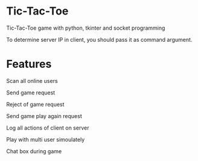 # Tic-Tac-Toe

Tic-Tac-Toe game with python, tkinter and socket programming

To determine server IP in client, you should pass it as command argument.

# Features

Scan all online users

Send game request 

Reject of game request 

Send game play again request 

Log all actions of client on server

Play with multi user simoulately

Chat box during game
